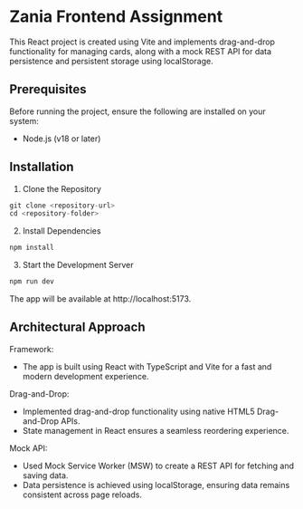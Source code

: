 # Zania Frontend Assignment

This React project is created using Vite and implements drag-and-drop functionality for managing cards, along with a mock REST API for data persistence and persistent storage using localStorage.

## Prerequisites

Before running the project, ensure the following are installed on your system:

- Node.js (v18 or later)

## Installation

1. Clone the Repository

```js
git clone <repository-url>
cd <repository-folder>
```

2. Install Dependencies

```js
npm install
```

3. Start the Development Server

```js
npm run dev
```

The app will be available at http://localhost:5173.

## Architectural Approach

Framework:

- The app is built using React with TypeScript and Vite for a fast and modern development experience.

Drag-and-Drop:

- Implemented drag-and-drop functionality using native HTML5 Drag-and-Drop APIs.
- State management in React ensures a seamless reordering experience.

Mock API:

- Used Mock Service Worker (MSW) to create a REST API for fetching and saving data.
- Data persistence is achieved using localStorage, ensuring data remains consistent across page reloads.
